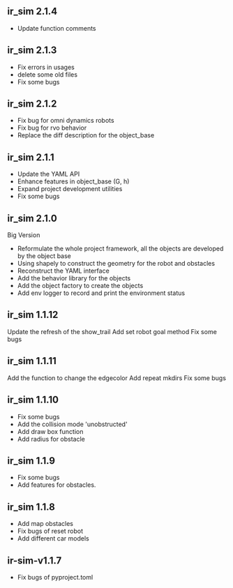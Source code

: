 ## ir_sim 2.1.4

- Update function comments



## ir_sim 2.1.3
- Fix errors in usages
- delete some old files
- Fix some bugs

## ir_sim 2.1.2

- Fix bug for omni dynamics robots
- Fix bug for rvo behavior
- Replace the diff description for the object_base


## ir_sim 2.1.1

- Update the YAML API
- Enhance features in object_base (G, h)
- Expand project development utilities
- Fix some bugs

## ir_sim 2.1.0

Big Version

- Reformulate the whole project framework, all the objects are developed by the object base
- Using shapely to construct the geometry for the robot and obstacles
- Reconstruct the YAML interface
- Add the behavior library for the objects
- Add the object factory to create the objects
- Add env logger to record and print the environment status

## ir_sim 1.1.12

Update the refresh of the show_trail
Add set robot goal method
Fix some bugs


## ir_sim 1.1.11

Add the function to change the edgecolor
Add repeat mkdirs
Fix some bugs

## ir_sim 1.1.10

- Fix some bugs
- Add the collision mode 'unobstructed'
- Add draw box function
- Add radius for obstacle


## ir_sim 1.1.9

- Fix some bugs
- Add features for obstacles.


## ir_sim 1.1.8

- Add map obstacles
- Fix bugs of reset robot
- Add different car models

## ir-sim-v1.1.7

- Fix bugs of pyproject.toml